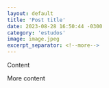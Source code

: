 ```yaml
---
layout: default
title: 'Post title'
date: 2023-08-28 16:50:44 -0300
category: 'estudos'
image: image.jpeg
excerpt_separator: <!--more-->
---
```


<p>Content</p>

<!--more-->

<p>More content</p>
